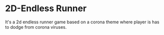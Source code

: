 # 2D-Endless Runner
 It's a 2d endless runner game based on a corona theme where player is has to dodge from corona viruses.
